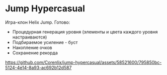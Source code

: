 # Jump Hypercasual
Игра-клон Helix Jump. Готово:
- Процедурная генерация уровня (элементы и цвета каждого уровня настраиваются)
- Подбираемое усиление - буст
- Накопление очков
- Сохранение рекорда

https://github.com/Corenlix/jump-hypercasual/assets/58521600/795850bc-5124-4e14-8a93-ac692b12d587

